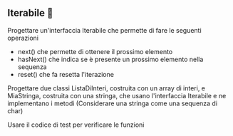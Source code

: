 ## Iterabile 🛴 

Progettare un'interfaccia Iterabile che permette di fare le seguenti operazioni
* next() che permette di ottenere il prossimo elemento 
* hasNext() che indica se è presente un prossimo elemento nella sequenza
* reset() che fa resetta l'iterazione

Progettare due classi ListaDiInteri, costruita con un array di interi, e MiaStringa, costruita con una stringa, che usano l'interfaccia Iterabile e ne implementano i metodi
(Considerare una stringa come una sequenza di char)

Usare il codice di test per verificare le funzioni